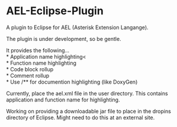 AEL-Eclipse-Plugin
==================

A plugin to Eclipse for AEL (Asterisk Extension Langange).

The plugin is under development, so be gentle.

It provides the following...<br>
	* Application name highlighting<<br>
	* Function name highlighting<br>
	* Code block rollup<br>
	* Comment rollup<br>
	* Use /** for documention highlighting (like DoxyGen)<br>

Currently, place the ael.xml file in the user directory.  This contains application
and function name for highlighting.

Working on providing a downloadable jar file to place in the dropins directory
of Eclipse.  Might need to do this at an external site.